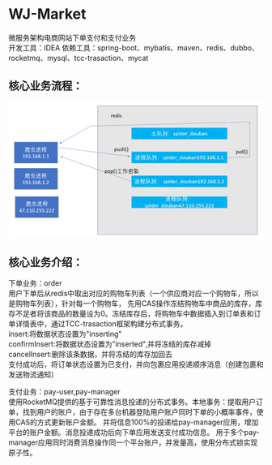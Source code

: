 # WJ-Market
微服务架构电商网站下单支付和支付业务<br/>
开发工具：IDEA
依赖工具：spring-boot、mybatis、maven、redis、dubbo、rocketmq、mysql、tcc-trasaction、mycat

## 核心业务流程：<br/>
<img src="https://github.com/1559924775/WJ-Crawler/blob/master/work-stealing.png" width="600" alt="工作窃取"/><br/>

## 核心业务介绍：<br/>
下单业务：order<br/>
用户下单后从redis中取出对应的购物车列表（一个供应商对应一个购物车，所以是购物车列表），针对每一个购物车，
先用CAS操作冻结购物车中商品的库存，库存不足者将该商品的数量设为0。冻结库存后，将购物车中数据插入到订单表和订单详情表中，通过TCC-trasaction框架构建分布式事务。<br/>
insert:将数据状态设置为"inserting"<br/>
confirmInsert:将数据状态设置为"inserted",并将冻结的库存减掉<br/>
cancelInsert:删除该条数据，并将冻结的库存加回去<br/>
支付成功后，将订单状态设置为已支付，并向包裹应用投递顺序消息（创建包裹和发送物流通知）<br/>

支付业务：pay-user,pay-manager<br/>
使用RocketMQ提供的基于可靠性消息投递的分布式事务。本地事务：提取用户订单，找到用户的账户，由于存在多台机器登陆用户账户同时下单的小概率事件，使用CAS的方式更新账户金额。
并将信息100%的投递给pay-manager应用，增加平台的账户金额。消息投递成功后向下单应用发送支付成功信息。
用于多个pay-manager应用同时消费消息操作同一个平台账户，并发量高，使用分布式锁实现原子性。



